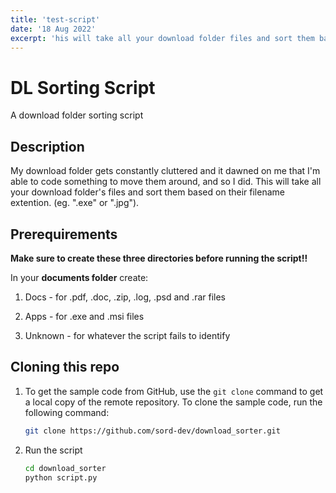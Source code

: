 ```yaml
---
title: 'test-script'
date: '18 Aug 2022'
excerpt: 'his will take all your download folder files and sort them based on their filename extention. (eg. ".exe" or ".jpg").'
---
```


# DL Sorting Script
A download folder sorting script

## Description

My download folder gets constantly cluttered and it dawned on me that I'm able to code something to move them around, and so I did. This will take all your download folder's files and sort them based on their filename extention. (eg. ".exe" or ".jpg").

## Prerequirements

**Make sure to create these three directories before running the script!!**

In your **documents folder** create:

  1. Docs - for .pdf, .doc, .zip, .log, .psd and .rar files
  
  2. Apps - for .exe and .msi files

  3. Unknown - for whatever the script fails to identify

## Cloning this repo

1. To get the sample code from GitHub, use the  `git clone`  command to get a local copy of the remote repository. To clone the sample code, run the following command:

    ```bash
    git clone https://github.com/sord-dev/download_sorter.git
    ```

2. Run the script

    ``` bash
    cd download_sorter
    python script.py
     ```
